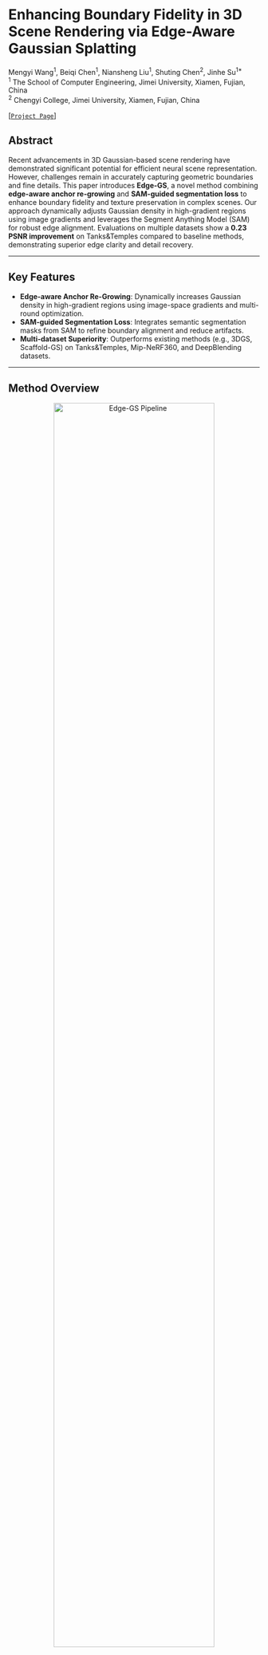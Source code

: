 # Enhancing Boundary Fidelity in 3D Scene Rendering via Edge-Aware Gaussian Splatting

Mengyi Wang<sup>1</sup>, Beiqi Chen<sup>1</sup>, Niansheng Liu<sup>1</sup>, Shuting Chen<sup>2</sup>, Jinhe Su<sup>1*</sup>  
<sup>1</sup> The School of Computer Engineering, Jimei University, Xiamen, Fujian, China  
<sup>2</sup> Chengyi College, Jimei University, Xiamen, Fujian, China  

[[`Project Page`](https://github.com/Mazycity57/Edge-GS)]



## Abstract  
Recent advancements in 3D Gaussian-based scene rendering have demonstrated significant potential for efficient neural scene representation. However, challenges remain in accurately capturing geometric boundaries and fine details. This paper introduces **Edge-GS**, a novel method combining **edge-aware anchor re-growing** and **SAM-guided segmentation loss** to enhance boundary fidelity and texture preservation in complex scenes. Our approach dynamically adjusts Gaussian density in high-gradient regions using image gradients and leverages the Segment Anything Model (SAM) for robust edge alignment. Evaluations on multiple datasets show a **0.23 PSNR improvement** on Tanks&Temples compared to baseline methods, demonstrating superior edge clarity and detail recovery.  

---

## Key Features  
- **Edge-aware Anchor Re-Growing**: Dynamically increases Gaussian density in high-gradient regions using image-space gradients and multi-round optimization.  
- **SAM-guided Segmentation Loss**: Integrates semantic segmentation masks from SAM to refine boundary alignment and reduce artifacts.  
- **Multi-dataset Superiority**: Outperforms existing methods (e.g., 3DGS, Scaffold-GS) on Tanks&Temples, Mip-NeRF360, and DeepBlending datasets.  

---

## Method Overview  
<p align="center">
  <img src="/home/wmy/proj/Edge-GS/assets/fig2.png" width="80%" alt="Edge-GS Pipeline">
</p>  

**Edge-GS** consists of three modules:  
1. **Neural Gaussian Derivation**: Initializes Gaussians from point clouds.  
2. **Edge-aware Anchor Re-Growing**: Optimizes anchor distribution using gradient thresholds and adaptive iteration.  
3. **Edge-Sensitive Segmentation Loss**: Aligns rendered and ground-truth edges via SAM-generated masks.  

---

## Installation  
 
1. Clone the repository:  
```bash
git clone https://github.com/Mazycity57/Edge-GS.git
cd Edge-GS
1. Install dependencies
conda create -n edgegs python=3.10
conda activate edgegs
pip install -r requirements.txt
```
---
## Data preparation

First, create a ```data/``` folder inside the project path by 

```
mkdir data
```

The data structure will be organised as follows:

```
data/
├── dataset_name
│   ├── scene1/
│   │   ├── images
│   │   │   ├── IMG_0.jpg
│   │   │   ├── IMG_1.jpg
│   │   │   ├── ...
│   │   ├── sparse/
│   │       └──0/
│   ├── scene2/
│   │   ├── images
│   │   │   ├── IMG_0.jpg
│   │   │   ├── IMG_1.jpg
│   │   │   ├── ...
│   │   ├── sparse/
│   │       └──0/
...
```
---
## Datasets  
The method is evaluated on the following datasets:  
- **Tanks & Temples**: High-fidelity scans for complex outdoor scenes.  
- **Mip-NeRF360**: Unbounded panoramic environments with diverse geometries.  
- **DeepBlending**: Sparse-view, low-texture scenes for challenging reconstruction.  

**Download Links**:  
- The MipNeRF360 scenes are provided by the paper author [here](https://jonbarron.info/mipnerf360/). 
- The SfM data sets for Tanks&Temples and Deep Blending are hosted by 3D-Gaussian-Splatting [here]
(https://repo-sam.inria.fr/fungraph/3d-gaussian-splatting/datasets/input/tandt_db.zip).

---

## Training & Evaluation  
To train MipNeRF360 scenes in parallel, run it:
```
bash ./mip360.sh
```

To train Tanks&Temples scenes in parallel, run it:
```
bash ./tnt.sh
```

To train Deep Blending scenes in parallel, run it:
```
bash ./db.sh
```

For training a single scene , modify the path and configurations in ```single_train.sh``` accordingly and run it:

```
bash ./single_train.sh
```
---
##Evaluation
Metrics (PSNR, SSIM, LPIPS) are computed automatically post-training.

Manual rendering and metrics calculation:
```
python render.py --model <trained_model_path>
python metrics.py --model <trained_model_path>
```